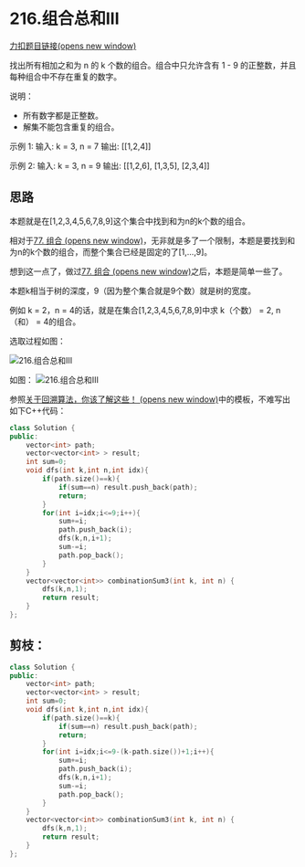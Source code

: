 # 216.组合总和III

[力扣题目链接(opens new window)](https://leetcode.cn/problems/combination-sum-iii/)

找出所有相加之和为 n 的 k 个数的组合。组合中只允许含有 1 - 9 的正整数，并且每种组合中不存在重复的数字。

说明：

+ 所有数字都是正整数。
+ 解集不能包含重复的组合。

示例 1: 输入: k = 3, n = 7 输出: [[1,2,4]]

示例 2: 输入: k = 3, n = 9 输出: [[1,2,6], [1,3,5], [2,3,4]]

## 思路

本题就是在[1,2,3,4,5,6,7,8,9]这个集合中找到和为n的k个数的组合。

相对于[77. 组合 (opens new window)](https://programmercarl.com/0077.组合.html)，无非就是多了一个限制，本题是要找到和为n的k个数的组合，而整个集合已经是固定的了[1,...,9]。

想到这一点了，做过[77. 组合 (opens new window)](https://programmercarl.com/0077.组合.html)之后，本题是简单一些了。

本题k相当于树的深度，9（因为整个集合就是9个数）就是树的宽度。

例如 k = 2，n = 4的话，就是在集合[1,2,3,4,5,6,7,8,9]中求 k（个数） = 2, n（和） = 4的组合。

选取过程如图：

![216.组合总和III](https://code-thinking-1253855093.file.myqcloud.com/pics/20201123195717975.png)

如图： ![216.组合总和III](https://code-thinking-1253855093.file.myqcloud.com/pics/20201123195717975-20230310113546003.png)

参照[关于回溯算法，你该了解这些！ (opens new window)](https://programmercarl.com/回溯算法理论基础.html)中的模板，不难写出如下C++代码：

```cpp
class Solution {
public:
    vector<int> path;
    vector<vector<int> > result;
    int sum=0;
    void dfs(int k,int n,int idx){
        if(path.size()==k){
            if(sum==n) result.push_back(path);
            return;
        }
        for(int i=idx;i<=9;i++){
            sum+=i;
            path.push_back(i);
            dfs(k,n,i+1);
            sum-=i;
            path.pop_back();
        }
    }
    vector<vector<int>> combinationSum3(int k, int n) {
        dfs(k,n,1);
        return result;
    }
};
```

## 剪枝：

```cpp
class Solution {
public:
    vector<int> path;
    vector<vector<int> > result;
    int sum=0;
    void dfs(int k,int n,int idx){
        if(path.size()==k){
            if(sum==n) result.push_back(path);
            return;
        }
        for(int i=idx;i<=9-(k-path.size())+1;i++){
            sum+=i;
            path.push_back(i);
            dfs(k,n,i+1);
            sum-=i;
            path.pop_back();
        }
    }
    vector<vector<int>> combinationSum3(int k, int n) {
        dfs(k,n,1);
        return result;
    }
};
```

